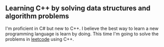 ## Learning C++ by solving data structures and algorithm problems

I'm proficient in C# but new to C++. I believe the best way to learn a new programming language is learn by doing. This time I'm going to solve the problems in [leetcode](https://leetcode.com/) using C++.
